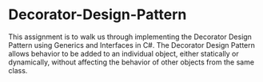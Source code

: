 # Decorator-Design-Pattern
This assignment is to walk us through implementing the Decorator Design Pattern using Generics and Interfaces in C#. The Decorator Design Pattern allows behavior to be added to an individual object, either statically or dynamically, without affecting the behavior of other objects from the same class.
